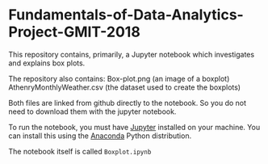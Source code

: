 # Fundamentals-of-Data-Analytics-Project-GMIT-2018

This repository contains, primarily, a Jupyter notebook which investigates and explains box plots.

The repository also contains:
Box-plot.png  (an image of a boxplot)
AthenryMonthlyWeather.csv (the dataset used to create the boxplots)

Both files are linked from github directly to the notebook. So you do not need to download them with 
the jupyter notebook.

To run the notebook, you must have [Jupyter](http://jupyter.org/) installed on your machine.
You can install this using the [Anaconda](https://www.anaconda.com/) Python distribution.

The notebook itself is called `Boxplot.ipynb`
